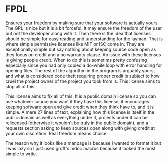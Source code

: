 # FPDL
Ensures your freedom by making sure that your software is actually yours.
The GPL is nice but it is a bit forceful. It may ensure the freedom of the
user but not the developer along with it. Then there is the idea that
licenses should be simple for easy reading and understanding for the layman.
That is where simple permissive licenses like MIT or ISC come in. They are 
exceptionally simple but say nothing about keeping source code open as they
focus on credit and a no warranty clause. An issue with these licenses is giving
people credit. When to do this is sometims pretty confusing especially since you had
only copied a do-while loop with error handling for opening files. The rest of the 
algorithm in the program is arguably yours, and what is considered
code theft requiring proper credit is subject to how cruel the project owner of the project
you took from is. This license aims to stop all of this.

This license aims to fix all of this. It is a public domain license so you can use whatever
source you want if they have this license, it encourages keeping software open and give credit
when they think have to, and it is simple. A mere 27 lines of text, explaining how this license
is itself in the public domain as well as everything under it, projects under it can be relicensed
(otherwise it wouldn't be truly in the public domain), and a requests section asking to keep
sources open along with giving credit at your own discretion. Real freedom means choice. 

The reason why it looks like a manpage is because I wanted to format it but I was lazy so I just
used groff's mdoc macros because it looked the most simple to write.
